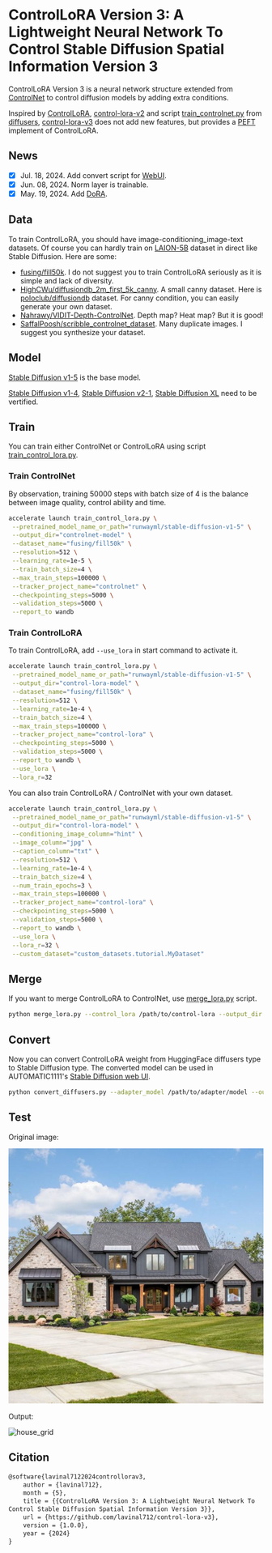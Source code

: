 # ControlLoRA Version 3: A Lightweight Neural Network To Control Stable Diffusion Spatial Information Version 3

ControlLoRA Version 3 is a neural network structure extended from [ControlNet](https://github.com/lllyasviel/ControlNet) to control diffusion models by adding extra conditions.

Inspired by [ControlLoRA](https://github.com/HighCWu/ControlLoRA), [control-lora-v2](https://github.com/HighCWu/control-lora-v2) and script [train_controlnet.py](https://github.com/huggingface/diffusers/blob/main/examples/controlnet/train_controlnet.py) from [diffusers](https://github.com/huggingface/diffusers), [control-lora-v3](https://github.com/lavinal712/control-lora-v3) does not add new features, but provides a [PEFT](https://github.com/huggingface/peft) implement of ControlLoRA.

## News

- [x] Jul. 18, 2024. Add convert script for [WebUI](https://huggingface.co/stabilityai/stable-diffusion-xl-base-1.0).
- [x] Jun. 08, 2024. Norm layer is trainable. 
- [x] May. 19, 2024. Add [DoRA](https://arxiv.org/abs/2402.09353).

## Data

To train ControlLoRA, you should have image-conditioning_image-text datasets. Of course you can hardly train on [LAION-5B](https://openxlab.org.cn/datasets/OpenDataLab/LAION-5B) dataset in direct like Stable Diffusion. Here are some:

- [fusing/fill50k](https://huggingface.co/datasets/fusing/fill50k). I do not suggest you to train ControlLoRA seriously as it is simple and lack of diversity.
- [HighCWu/diffusiondb_2m_first_5k_canny](https://huggingface.co/datasets/HighCWu/diffusiondb_2m_first_5k_canny). A small canny dataset. Here is [poloclub/diffusiondb](https://huggingface.co/datasets/poloclub/diffusiondb) dataset. For canny condition, you can easily generate your own dataset.
- [Nahrawy/VIDIT-Depth-ControlNet](https://huggingface.co/datasets/Nahrawy/VIDIT-Depth-ControlNet). Depth map? Heat map? But it is good!
- [SaffalPoosh/scribble_controlnet_dataset](https://huggingface.co/datasets/SaffalPoosh/scribble_controlnet_dataset). Many duplicate images. I suggest you synthesize your dataset.

## Model

[Stable Diffusion v1-5](https://huggingface.co/runwayml/stable-diffusion-v1-5) is the base model.

[Stable Diffusion v1-4](https://huggingface.co/CompVis/stable-diffusion-v1-4), [Stable Diffusion v2-1](https://huggingface.co/stabilityai/stable-diffusion-2-1), [Stable Diffusion XL](https://huggingface.co/stabilityai/stable-diffusion-xl-base-1.0) need to be vertified.

## Train

You can train either ControlNet or ControlLoRA using script [train_control_lora.py](https://github.com/lavinal712/control-lora-v3/blob/main/train_control_lora.py).

### Train ControlNet

By observation, training 50000 steps with batch size of 4 is the balance between image quality, control ability and time.

```bash
accelerate launch train_control_lora.py \
 --pretrained_model_name_or_path="runwayml/stable-diffusion-v1-5" \
 --output_dir="controlnet-model" \
 --dataset_name="fusing/fill50k" \
 --resolution=512 \
 --learning_rate=1e-5 \
 --train_batch_size=4 \
 --max_train_steps=100000 \
 --tracker_project_name="controlnet" \
 --checkpointing_steps=5000 \
 --validation_steps=5000 \
 --report_to wandb
```

### Train ControlLoRA

To train ControlLoRA, add `--use_lora` in start command to activate it.

```bash
accelerate launch train_control_lora.py \
 --pretrained_model_name_or_path="runwayml/stable-diffusion-v1-5" \
 --output_dir="control-lora-model" \
 --dataset_name="fusing/fill50k" \
 --resolution=512 \
 --learning_rate=1e-4 \
 --train_batch_size=4 \
 --max_train_steps=100000 \
 --tracker_project_name="control-lora" \
 --checkpointing_steps=5000 \
 --validation_steps=5000 \
 --report_to wandb \
 --use_lora \
 --lora_r=32
```

You can also train ControlLoRA / ControlNet with your own dataset.

```bash
accelerate launch train_control_lora.py \
 --pretrained_model_name_or_path="runwayml/stable-diffusion-v1-5" \
 --output_dir="control-lora-model" \
 --conditioning_image_column="hint" \
 --image_column="jpg" \
 --caption_column="txt" \
 --resolution=512 \
 --learning_rate=1e-4 \
 --train_batch_size=4 \
 --num_train_epochs=3 \
 --max_train_steps=100000 \
 --tracker_project_name="control-lora" \
 --checkpointing_steps=5000 \
 --validation_steps=5000 \
 --report_to wandb \
 --use_lora \
 --lora_r=32 \
 --custom_dataset="custom_datasets.tutorial.MyDataset"
```

## Merge

If you want to merge ControlLoRA to ControlNet, use [merge_lora.py](https://github.com/lavinal712/control-lora-v3/blob/main/merge_lora.py) script.

```bash
python merge_lora.py --control_lora /path/to/control-lora --output_dir /path/to/save/ControlNet
```

## Convert

Now you can convert ControlLoRA weight from HuggingFace diffusers type to Stable Diffusion type. The converted model can be used in AUTOMATIC1111's [Stable Diffusion web UI](https://github.com/AUTOMATIC1111/stable-diffusion-webui).

```bash
python convert_diffusers.py --adapter_model /path/to/adapter/model --output_model /path/to/output/model
```

## Test

Original image:

![house](assets/house.png)

Output:

![house_grid](assets/house_grid.png)

## Citation

    @software{lavinal7122024controllorav3,
        author = {lavinal712},
        month = {5},
        title = {{ControlLoRA Version 3: A Lightweight Neural Network To Control Stable Diffusion Spatial Information Version 3}},
        url = {https://github.com/lavinal712/control-lora-v3},
        version = {1.0.0},
        year = {2024}
    }
